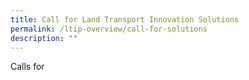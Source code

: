 ```yaml
---
title: Call for Land Transport Innovation Solutions
permalink: /ltip-overview/call-for-solutions
description: ""
---
```


Calls for 